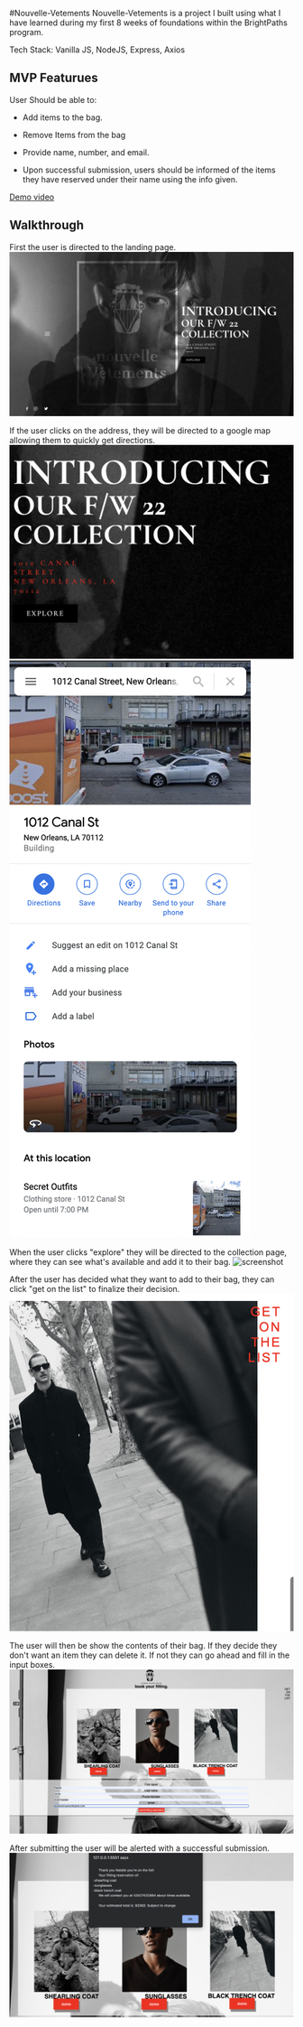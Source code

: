 #Nouvelle-Vetements
Nouvelle-Vetements is a project I built using what I have learned during my first 8 weeks of foundations within the BrightPaths program.

Tech Stack: Vanilla JS, NodeJS, Express, Axios

## MVP Featurues

User Should be able to: 


- Add items to the bag.

- Remove Items from the bag

- Provide name, number, and email.

- Upon successful submission, users should be informed of the items they have reserved under their name using the info given.

[Demo video](https://www.youtube.com/watch?v=tHQg8PQm3dg "Demo video")

## Walkthrough
First  the user is directed to the landing page.
![screenshot](Media/walkthrough/landing_page.png)

If the user clicks on the address, they will be directed to a google map allowing  them to quickly get directions.
![screenshot](Media/walkthrough/address.png)
![screenshot](Media/walkthrough/redirect_to_address.png)

When the user clicks "explore" they will be directed to the collection page, where they can see what's available and add it to their bag.
![screenshot](Media/walkthrough/collection.png)

After the user has decided what they want to add to their bag, they can click "get on the list" to finalize their decision.
![screenshot](Media/walkthrough/get_on_list.png)

The user will then be show the contents of their bag. If they decide they don't want an item they can delete it. If not they can go ahead and fill in the input boxes.
![screenshot](Media/walkthrough/input_info.png)

After submitting the user will be alerted with a successful submission.
![screenshot](Media/walkthrough/successful_submission.png)